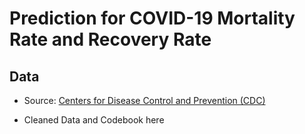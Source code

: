 # Prediction for COVID-19 Mortality Rate and Recovery Rate

## Data

- Source: [Centers for Disease Control and Prevention (CDC)](https://data.cdc.gov/Case-Surveillance/COVID-19-Case-Surveillance-Public-Use-Data-with-Ge/ynhu-f2s2)

- Cleaned Data and Codebook here
